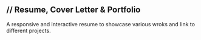 ##  // Resume, Cover Letter & Portfolio
A responsive and interactive resume to showcase various wroks and link to different projects.
